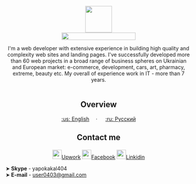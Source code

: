 <p align="center">
  <a href="https://kpolosin.github.io/">
    <img src="https://kpolosin.github.io/dist/images/small-logo.svg" width=72 height=72>
    <br>
    <img src="https://kpolosin.github.io/dist/images/name-logo.svg" width=200 height=20>
  </a>


<p align="center">
    I'm a web developer with extensive experience in building high quality and complexity web sites and landing pages. I've successfully developed more than 60 web projects in a broad range of business spheres on Ukrainian and European market: e-commerce, development, cars, art, pharmacy, extreme, beauty etc.
    My overall of experience work in IT - more than 7 years.
    <br><br>
    <h2 align="center"><strong>Overview</strong></h2>
  </p>
</p>

<p align="center">
    <a href="https://kpolosin.github.io">:us: English</a>&emsp; &middot; &emsp;
    <a href="https://kpolosin.github.io/rus/index.html">:ru: Русский</a>
</p>

<h2><p align="center">Contact me</p></h2>

<p align="center">
    <a href="https://www.upwork.com/o/profiles/users/_~013f4766f5942a8a0c/">
        <img src="https://kpolosin.github.io/dist/images/upwork.svg" width=25 height=25>Upwork</a>
    <a href="https://www.facebook.com/kostya.polosin/">
        <img src="https://kpolosin.github.io/dist/images/facebook.svg" width=25 height=25>Facebook</a>
    <a href="https://www.facebook.com/kostya.polosin/">
            <img src="https://kpolosin.github.io/dist/images/linkidin.svg" width=25 height=25>Linkidin</a>            
</p>



➤<b> Skype</b> - yapokakal404<br>
➤<b> E-mail</b> - user0403@gmail.com<br>


 